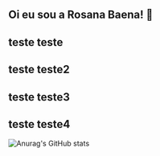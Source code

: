 ## Oi eu sou a Rosana Baena! 👋
## teste teste
## teste teste2
## teste teste3
## teste teste4




![Anurag's GitHub stats](https://github-readme-stats.vercel.app/api?username=rosanabaena&show_icons=true&theme=radical)




<!--
**rosanabaena/rosanabaena** is a ✨ _special_ ✨ repository because its `README.md` (this file) appears on your GitHub profile.

Here are some ideas to get you started:

- 🔭 I’m currently working on ...
- 🌱 I’m currently learning ...
- 👯 I’m looking to collaborate on ...
- 🤔 I’m looking for help with ...
- 💬 Ask me about ...
- 📫 How to reach me: ...
- 😄 Pronouns: ...
- ⚡ Fun fact: ...


<div>
 <a href="https://www.gmail.com/" target="_blank"><img src="https://img.shields.io/badge/Gmail-D14836?style=for-the-badge&logo=gmail&logoColor=white" target="_blank"></a>
    	
</div>
-->
